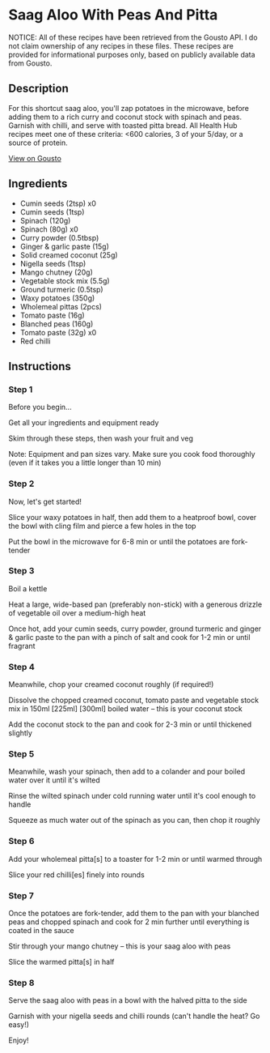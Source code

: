 # Saag Aloo With Peas And Pitta

NOTICE: All of these recipes have been retrieved from the Gousto API. I do not claim ownership of any recipes in these files. These recipes are provided for informational purposes only, based on publicly available data from Gousto.

## Description

For this shortcut saag aloo, you'll zap potatoes in the microwave, before adding them to a rich curry and coconut stock with spinach and peas. Garnish with chilli, and serve with toasted pitta bread. All Health Hub recipes meet one of these criteria: <600 calories, 3 of your 5/day, or a source of protein.

[View on Gousto](https://www.gousto.co.uk/recipes/cookbook/saag-aloo-with-peas)

## Ingredients

- Cumin seeds (2tsp) x0
- Cumin seeds (1tsp)
- Spinach (120g)
- Spinach (80g) x0
- Curry powder (0.5tbsp)
- Ginger & garlic paste (15g)
- Solid creamed coconut (25g)
- Nigella seeds (1tsp)
- Mango chutney (20g)
- Vegetable stock mix (5.5g)
- Ground turmeric (0.5tsp)
- Waxy potatoes (350g)
- Wholemeal pittas (2pcs)
- Tomato paste (16g)
- Blanched peas (160g)
- Tomato paste (32g) x0
- Red chilli

## Instructions


### Step 1

Before you begin...

Get all your ingredients and equipment ready

Skim through these steps, then wash your fruit and veg

Note: Equipment and pan sizes vary. Make sure you cook food thoroughly (even if it takes you a little longer than 10 min)


### Step 2

Now, let's get started!

Slice your waxy potatoes in half, then add them to a heatproof bowl, cover the bowl with cling film and pierce a few holes in the top

Put the bowl in the microwave for 6-8 min<span class="text-danger"> </span>or until the potatoes are fork-tender


### Step 3

Boil a kettle

Heat a large, wide-based pan (preferably non-stick) with a generous drizzle of vegetable oil over a medium-high heat

Once hot, add your cumin seeds, curry powder, ground turmeric and ginger & garlic paste to the pan with a pinch of salt and cook for 1-2 min or until fragrant


### Step 4

Meanwhile, chop your creamed coconut roughly (if required!)

Dissolve the chopped creamed coconut, tomato paste and vegetable stock mix in 150ml <span class="text-purple">[225ml] </span><span class="text-danger">[300ml] </span>boiled water – this is your coconut stock

Add the coconut stock to the pan and cook for 2-3 min or until thickened slightly


### Step 5

Meanwhile, wash your spinach, then add to a colander and pour boiled water over it until it's wilted

Rinse the wilted spinach under cold running water until it's cool enough to handle

Squeeze as much water out of the spinach as you can, then chop it roughly


### Step 6

Add your wholemeal pitta[s] to a toaster for 1-2 min or until warmed through

Slice your red chilli[es] finely into rounds


### Step 7

Once the potatoes are fork-tender, add them to the pan with your blanched peas and chopped spinach and cook for 2 min further until everything is coated in the sauce

Stir through your mango chutney – this is your saag aloo with peas

Slice the warmed pitta[s] in half

### Step 8

Serve the saag aloo with peas in a bowl with the halved pitta to the side

Garnish with your nigella seeds and chilli rounds (can't handle the heat? Go easy!)

Enjoy!

